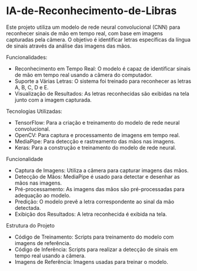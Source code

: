 # IA-de-Reconhecimento-de-Libras
Este projeto utiliza um modelo de rede neural convolucional (CNN) para reconhecer sinais de mão em tempo real, com base em imagens capturadas pela câmera. O objetivo é identificar letras específicas da língua de sinais através da análise das imagens das mãos.

Funcionalidades:

- Reconhecimento em Tempo Real: O modelo é capaz de identificar sinais de mão em tempo real usando a câmera do computador.
- Suporte a Várias Letras: O sistema foi treinado para reconhecer as letras A, B, C, D e E.
- Visualização de Resultados: As letras reconhecidas são exibidas na tela junto com a imagem capturada.


Tecnologias Utilizadas:
- TensorFlow: Para a criação e treinamento do modelo de rede neural convolucional.
- OpenCV: Para captura e processamento de imagens em tempo real.
- MediaPipe: Para detecção e rastreamento das mãos nas imagens.
- Keras: Para a construção e treinamento do modelo de rede neural.

  
Funcionalidade
- Captura de Imagens: Utiliza a câmera para capturar imagens das mãos.
- Detecção de Mãos: MediaPipe é usado para detectar e desenhar as mãos nas imagens.
- Pré-processamento: As imagens das mãos são pré-processadas para adequação ao modelo.
- Predição: O modelo prevê a letra correspondente ao sinal da mão detectada.
- Exibição dos Resultados: A letra reconhecida é exibida na tela.
  
Estrutura do Projeto
- Código de Treinamento: Scripts para treinamento do modelo com imagens de referência.
- Código de Inferência: Scripts para realizar a detecção de sinais em tempo real usando a câmera.
- Imagens de Referência: Imagens usadas para treinar o modelo.

